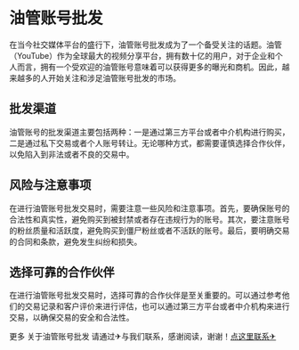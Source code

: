# 油管账号批发

在当今社交媒体平台的盛行下，油管账号批发成为了一个备受关注的话题。油管（YouTube）作为全球最大的视频分享平台，拥有数十亿的用户，对于企业和个人而言，拥有一个受欢迎的油管账号意味着可以获得更多的曝光和商机。因此，越来越多的人开始关注和涉足油管账号批发的市场。

## 批发渠道

油管账号的批发渠道主要包括两种：一是通过第三方平台或者中介机构进行购买，二是通过私下交易或者个人账号转让。无论哪种方式，都需要谨慎选择合作伙伴，以免陷入到非法或者不良的交易中。

## 风险与注意事项

在进行油管账号批发交易时，需要注意一些风险和注意事项。首先，要确保账号的合法性和真实性，避免购买到被封禁或者存在违规行为的账号。其次，要注意账号的粉丝质量和活跃度，避免购买到僵尸粉丝或者不活跃的账号。最后，要明确交易的合同和条款，避免发生纠纷和损失。

## 选择可靠的合作伙伴

在进行油管账号批发交易时，选择可靠的合作伙伴是至关重要的。可以通过参考他们的交易记录和客户评价来进行评估，也可以通过第三方平台或者中介机构来进行交易，以确保交易的安全和合法性。

更多 关于油管账号批发 请通过✈与我们联系，感谢阅读，谢谢！[点这里联系✈](https://t.me/sjlmbot)